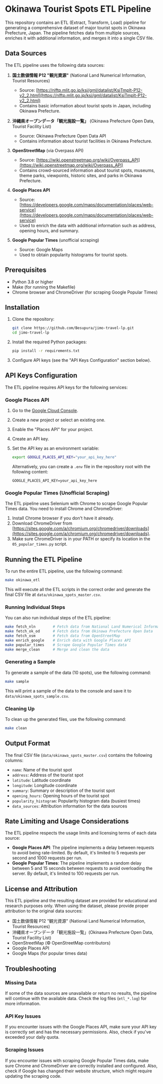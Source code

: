 # Okinawa Tourist Spots ETL Pipeline

This repository contains an ETL (Extract, Transform, Load) pipeline for generating a comprehensive dataset of major tourist spots in Okinawa Prefecture, Japan. The pipeline fetches data from multiple sources, enriches it with additional information, and merges it into a single CSV file.

## Data Sources

The ETL pipeline uses the following data sources:

1. **国土数値情報 P12 "観光資源"** (National Land Numerical Information, Tourist Resources)
   - Source: [https://nlftp.mlit.go.jp/ksj/gml/datalist/KsjTmplt-P12-v2_2.html](https://nlftp.mlit.go.jp/ksj/gml/datalist/KsjTmplt-P12-v2_2.html)
   - Contains basic information about tourist spots in Japan, including Okinawa Prefecture.

2. **沖縄県オープンデータ「観光施設一覧」** (Okinawa Prefecture Open Data, Tourist Facility List)
   - Source: Okinawa Prefecture Open Data API
   - Contains information about tourist facilities in Okinawa Prefecture.

3. **OpenStreetMap** (via Overpass API)
   - Source: [https://wiki.openstreetmap.org/wiki/Overpass_API](https://wiki.openstreetmap.org/wiki/Overpass_API)
   - Contains crowd-sourced information about tourist spots, museums, theme parks, viewpoints, historic sites, and parks in Okinawa Prefecture.

4. **Google Places API**
   - Source: [https://developers.google.com/maps/documentation/places/web-service](https://developers.google.com/maps/documentation/places/web-service)
   - Used to enrich the data with additional information such as address, opening hours, and summary.

5. **Google Popular Times** (unofficial scraping)
   - Source: Google Maps
   - Used to obtain popularity histograms for tourist spots.

## Prerequisites

- Python 3.8 or higher
- Make (for running the Makefile)
- Chrome browser and ChromeDriver (for scraping Google Popular Times)

## Installation

1. Clone the repository:
   ```bash
   git clone https://github.com/Besupura/jimo-travel-lp.git
   cd jimo-travel-lp
   ```

2. Install the required Python packages:
   ```bash
   pip install -r requirements.txt
   ```

3. Configure API keys (see the "API Keys Configuration" section below).

## API Keys Configuration

The ETL pipeline requires API keys for the following services:

### Google Places API

1. Go to the [Google Cloud Console](https://console.cloud.google.com/).
2. Create a new project or select an existing one.
3. Enable the "Places API" for your project.
4. Create an API key.
5. Set the API key as an environment variable:
   ```bash
   export GOOGLE_PLACES_API_KEY="your_api_key_here"
   ```

   Alternatively, you can create a `.env` file in the repository root with the following content:
   ```
   GOOGLE_PLACES_API_KEY=your_api_key_here
   ```

### Google Popular Times (Unofficial Scraping)

The ETL pipeline uses Selenium with Chrome to scrape Google Popular Times data. You need to install Chrome and ChromeDriver:

1. Install Chrome browser if you don't have it already.
2. Download ChromeDriver from [https://sites.google.com/a/chromium.org/chromedriver/downloads](https://sites.google.com/a/chromium.org/chromedriver/downloads).
3. Make sure ChromeDriver is in your PATH or specify its location in the `05_popular_times.py` script.

## Running the ETL Pipeline

To run the entire ETL pipeline, use the following command:

```bash
make okinawa_etl
```

This will execute all the ETL scripts in the correct order and generate the final CSV file at `data/okinawa_spots_master.csv`.

### Running Individual Steps

You can also run individual steps of the ETL pipeline:

```bash
make fetch_nln        # Fetch data from National Land Numerical Information
make fetch_ok_od      # Fetch data from Okinawa Prefecture Open Data
make fetch_osm        # Fetch data from OpenStreetMap
make enrich_google    # Enrich data with Google Places API
make popular_times    # Scrape Google Popular Times data
make merge_clean      # Merge and clean the data
```

### Generating a Sample

To generate a sample of the data (10 spots), use the following command:

```bash
make sample
```

This will print a sample of the data to the console and save it to `data/okinawa_spots_sample.csv`.

### Cleaning Up

To clean up the generated files, use the following command:

```bash
make clean
```

## Output Format

The final CSV file (`data/okinawa_spots_master.csv`) contains the following columns:

- `name`: Name of the tourist spot
- `address`: Address of the tourist spot
- `latitude`: Latitude coordinate
- `longitude`: Longitude coordinate
- `summary`: Summary or description of the tourist spot
- `opening_hours`: Opening hours of the tourist spot
- `popularity_histogram`: Popularity histogram data (busiest times)
- `data_sources`: Attribution information for the data sources

## Rate Limiting and Usage Considerations

The ETL pipeline respects the usage limits and licensing terms of each data source:

- **Google Places API**: The pipeline implements a delay between requests to avoid being rate-limited. By default, it's limited to 5 requests per second and 1000 requests per run.
- **Google Popular Times**: The pipeline implements a random delay between 5 and 15 seconds between requests to avoid overloading the server. By default, it's limited to 100 requests per run.

## License and Attribution

This ETL pipeline and the resulting dataset are provided for educational and research purposes only. When using the dataset, please provide proper attribution to the original data sources:

- 国土数値情報 P12 "観光資源" (National Land Numerical Information, Tourist Resources)
- 沖縄県オープンデータ「観光施設一覧」(Okinawa Prefecture Open Data, Tourist Facility List)
- OpenStreetMap (© OpenStreetMap contributors)
- Google Places API
- Google Maps (for popular times data)

## Troubleshooting

### Missing Data

If some of the data sources are unavailable or return no results, the pipeline will continue with the available data. Check the log files (`etl_*.log`) for more information.

### API Key Issues

If you encounter issues with the Google Places API, make sure your API key is correctly set and has the necessary permissions. Also, check if you've exceeded your daily quota.

### Scraping Issues

If you encounter issues with scraping Google Popular Times data, make sure Chrome and ChromeDriver are correctly installed and configured. Also, check if Google has changed their website structure, which might require updating the scraping code.
